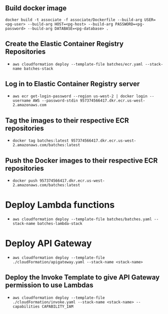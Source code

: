 ## Build docker image

`docker build -t associate -f associate/Dockerfile --build-arg USER=<pg-user> --build-arg HOST=<pg-host> --build-arg PASSWORD=<pg-password> --build-arg DATABASE=<pg-database> .`

## Create the Elastic Container Registry Repositories

- `aws cloudformation deploy --template-file batches/ecr.yaml --stack-name batches-stack `

## Log in to Elastic Container Registry server

- `aws ecr get-login-password --region us-west-2 | docker login --username AWS --password-stdin 957374566417.dkr.ecr.us-west-2.amazonaws.com`

## Tag the images to their respective ECR repositories

- `docker tag batches:latest 957374566417.dkr.ecr.us-west-2.amazonaws.com/batches:latest`

## Push the Docker images to their respective ECR repositories

- `docker push 957374566417.dkr.ecr.us-west-2.amazonaws.com/batches:latest`

# Deploy Lambda functions

- `aws cloudformation deploy --template-file batches/batches.yaml --stack-name batches-lambda-stack`

# Deploy API Gateway

- `aws cloudformation deploy --template-file ./cloudFormation/apigateway.yaml --stack-name <stack-name>`

## Deploy the Invoke Template to give API Gateway permission to use Lambdas

- `aws cloudformation deploy --template-file ./cloudFormation/invoke.yaml --stack-name <stack-name> --capabilities CAPABILITY_IAM`

